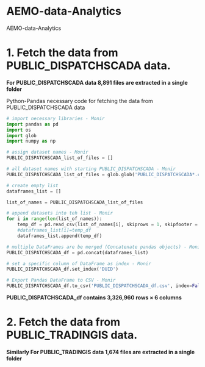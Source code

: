 # AEMO-data-Analytics
AEMO-data-Analytics

# 1. Fetch the data from PUBLIC_DISPATCHSCADA data.

**For PUBLIC_DISPATCHSCADA data 8,891 files are extracted in a single folder** 

Python-Pandas necessary code for fetching the data from PUBLIC_DISPATCHSCADA data

```python
# import necessary libraries - Monir
import pandas as pd
import os
import glob
import numpy as np

# assign dataset names - Monir
PUBLIC_DISPATCHSCADA_list_of_files = []

# all dataset names with starting PUBLIC_DISPATCHSCADA - Monir
PUBLIC_DISPATCHSCADA_list_of_files = glob.glob('PUBLIC_DISPATCHSCADA*.csv')

# create empty list
dataframes_list = []

list_of_names = PUBLIC_DISPATCHSCADA_list_of_files

# append datasets into teh list - Monir
for i in range(len(list_of_names)):
    temp_df = pd.read_csv(list_of_names[i], skiprows = 1, skipfooter = 1)
    #dataframes_list[i]=temp_df
    dataframes_list.append(temp_df)

# multiple DataFrames are be merged (Concatenate pandas objects) - Monir
PUBLIC_DISPATCHSCADA_df = pd.concat(dataframes_list)

# set a specific column of DataFrame as index - Monir
PUBLIC_DISPATCHSCADA_df.set_index('DUID')

# Export Pandas DataFrame to CSV - Monir
PUBLIC_DISPATCHSCADA_df.to_csv('PUBLIC_DISPATCHSCADA_df.csv', index=False)
```
**PUBLIC_DISPATCHSCADA_df contains 3,326,960 rows × 6 columns**

# 2. Fetch the data from PUBLIC_TRADINGIS data.

**Similarly For PUBLIC_TRADINGIS data 1,674 files are extracted in a single folder** 
